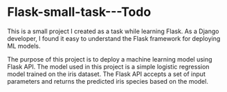 # Flask-small-task---Todo
This is a small project I created as a task while learning Flask. As a Django developer, I found it easy to understand the Flask framework for deploying ML models.

The purpose of this project is to deploy a machine learning model using Flask API. The model used in this project is a simple logistic regression model trained on the iris dataset. The Flask API accepts a set of input parameters and returns the predicted iris species based on the model.
